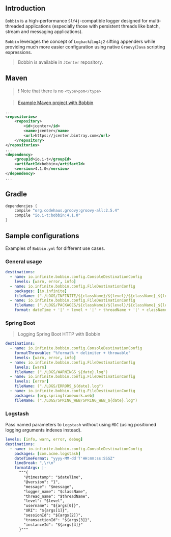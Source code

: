 ## Introduction

`Bobbin` is a high-performance `Slf4j`-compatible logger designed for multi-threaded applications (especially those with persistent threads like batch, stream and messaging applications).

`Bobbin` leverages the concept of `Logback`/`Log4j2` sifting appenders while providing much more easier configuration using native `Groovy`/`Java` scripting expressions.

> Bobbin is available in `JCenter` repository.

## Maven

> ❗ Note that there is no `<type>pom</type>`

> [Example Maven project with Bobbin](https://github.com/INFINITE-TECHNOLOGY/BOBBIN_MAVEN_EXAMPLE)

```xml
...
<repositories>
    <repository>
        <id>jcenter</id>
        <name>jcenter</name>
        <url>https://jcenter.bintray.com</url>
    </repository>
</repositories>
...
<dependency>
    <groupId>io.i-t</groupId>
    <artifactId>bobbin</artifactId>
    <version>4.1.0</version>
</dependency>
...
```

## Gradle

```groovy
dependencies {
    compile "org.codehaus.groovy:groovy-all:2.5.4"
    compile "io.i-t:bobbin:4.1.0"
}
```

## Sample configurations

Examples of `Bobbin.yml` for different use cases.

### General usage

```yaml
destinations:
  - name: io.infinite.bobbin.config.ConsoleDestinationConfig
    levels: [warn, error, info]
  - name: io.infinite.bobbin.config.FileDestinationConfig
    packages: [io.infinite]
    fileName: ("./LOGS/INFINITE/${className}/${level}/${className}_${level}_${date}.log")
  - name: io.infinite.bobbin.config.FileDestinationConfig
    fileName: ("./LOGS/PACKAGES/${className}/${level}/${className}_${level}_${date}.log")
    format: dateTime + '|' + level + '|' + threadName + '|' + className + '|' + message + '\n'
```

### Spring Boot

> <router-link to="/Blog/LoggingSpringBoot">Logging Spring Boot HTTP with Bobbin</router-link>

```yaml
destinations:
  - name: io.infinite.bobbin.config.ConsoleDestinationConfig
    formatThrowable: "%format% + delimiter + throwable"
    levels: [warn, error, info]
  - name: io.infinite.bobbin.config.FileDestinationConfig
    levels: [warn]
    fileName: ("./LOGS/WARNINGS_${date}.log")
  - name: io.infinite.bobbin.config.FileDestinationConfig
    levels: [error]
    fileName: ("./LOGS/ERRORS_${date}.log")
  - name: io.infinite.bobbin.config.FileDestinationConfig
    packages: [org.springframework.web]
    fileName: ("./LOGS/SPRING_WEB/SPRING_WEB_${date}.log")
```

### Logstash

Pass named parameters to `Logstash` without using `MDC` (using positioned logging arguments indexes instead).

```yaml
levels: [info, warn, error, debug]
destinations:
  - name: io.infinite.bobbin.config.ConsoleDestinationConfig
    packages: [com.acme.logstash]
    dateTimeFormat: "yyyy-MM-dd'T'HH:mm:ss:SSSZ"
    lineBreak: ",\r\n"
    formatArgs: |-
      """{
        "@timestamp": "$dateTime",
        "@version": "1",
        "message": "$message",
        "logger_name": "$className",
        "thread_name": "$threadName",
        "level": "$level",
        "username": "${args[0]}",
        "URI": "${args[1]}",
        "sessionId": "${args[2]}",
        "transactionId": "${args[3]}",
        "instanceId": "${args[4]}"
      }"""
```